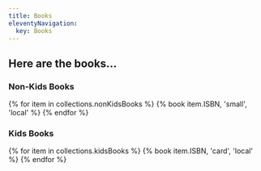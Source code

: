 ```yaml
---
title: Books
eleventyNavigation:
  key: Books
---
```

<h2>Here are the books...</h2>

<section>
<h3>Non-Kids Books</h3>
<div class="grid grid-cols-2 gap-4">
{% for item in collections.nonKidsBooks %}
{% book item.ISBN, 'small', 'local' %}
{% endfor %}
</div>
</section>

<section>
<h3>Kids Books</h3>
<div class="grid grid-cols-2 gap-4">
{% for item in collections.kidsBooks %}
{% book item.ISBN, 'card', 'local' %}
{% endfor %}
</div>
</section>

<!-- <section>
  <div class="grid grid-cols-3 gap-4 md:grid-cols-4">
  {% for book in booksOnShelves.books %}
  {% book book.ISBN, 'cover', 'local' %}
  {% endfor %}
  </div>
</section> -->